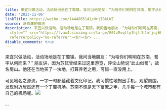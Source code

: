 ```yaml
---
title: 来宜兴做活动，活动场地是在丁蜀镇。我问当地朋友：“为啥你们明明在苏南，蜀字从何而来？” 朋友讲，因为苏轼曾经来过这里游览，评论山势说“此山似蜀”，故名...
date: '2023-11-06'
linkTitle: https://weibo.com/1444865141/NrjIBkLWZ
source: 马伯庸的微博
description: 来宜兴做活动，活动场地是在丁蜀镇。我问当地朋友：“为啥你们明明在苏南，蜀字从何而来？” 朋友讲，因为苏轼曾经来过这里游览，评论山势说“此山似蜀”，故名蜀山。他还在当地买了一块地，打算养老之用，可惜一直没用上。<br><br>可见地名之源流，一字一句都蕴藏着文化印记。我习惯性地掏出手机，观望周围，发现附近居然还有一个丁蜀机场。苏南不愧是天下富庶之甲，几乎每一个城市都有自己的机场呢。<img
  style="" src="https://tvax4.sinaimg.cn/large/001zMvqtly1hjlfh2nfjuj60zu17o1i602.jpg"
  referrerpolicy="no-referrer"><br><br> ...
disable_comments: true
---
```

来宜兴做活动，活动场地是在丁蜀镇。我问当地朋友：“为啥你们明明在苏南，蜀字从何而来？” 朋友讲，因为苏轼曾经来过这里游览，评论山势说“此山似蜀”，故名蜀山。他还在当地买了一块地，打算养老之用，可惜一直没用上。<br><br>可见地名之源流，一字一句都蕴藏着文化印记。我习惯性地掏出手机，观望周围，发现附近居然还有一个丁蜀机场。苏南不愧是天下富庶之甲，几乎每一个城市都有自己的机场呢。<img style="" src="https://tvax4.sinaimg.cn/large/001zMvqtly1hjlfh2nfjuj60zu17o1i602.jpg" referrerpolicy="no-referrer"><br><br> ...